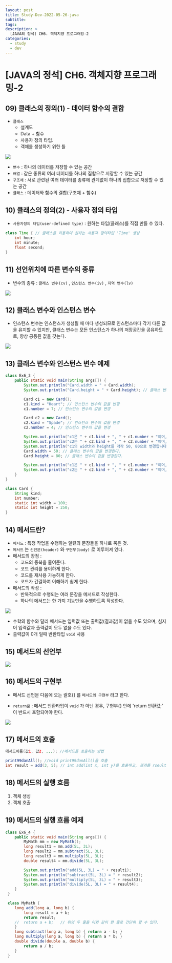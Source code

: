 ```yaml
---
layout: post
title: Study-Dev-2022-05-26-java
subtitle:
tags:
description: >
  [JAVA의 정석] CH6. 객체지향 프로그래밍-2
categories:
  - study
  - dev
---
```


# [JAVA의 정석] CH6. 객체지향 프로그래밍-2

## 09) 클래스의 정의(1) - 데이터 함수의 결합

- `클래스`
  - 설계도
  - Data + 함수
  - 사용자 정의 타입.
  - 객체를 생성하기 위한 틀

![](../../../assets/img/study/dev/2022-05-26/1.png)

- `변수` : 하나의 데이터를 저장할 수 있는 공간
- `배열` : 같은 종류의 여러 데이터를 하나의 집합으로 저장할 수 있는 공간
- `구조체` : 서로 관련된 여러 데이터를 종류에 관계없이 하나의 집합으로 저장할 수 있는 공간
- `클래스` : 데이터와 함수의 결합(구조체 + 함수)

## 10) 클래스의 정의(2) - 사용자 정의 타입

- `사용자정의 타입(user-defined type)` : 원하는 타입(클래스)를 직접 만들 수 있다.

```java
class Time { // 클래스를 이용하여 원하는 사용자 정의타입 'Time' 생성
	int hour;
	int minute;
	float second;
}
```

## 11) 선언위치에 따른 변수의 종류

- 변수의 종류 : `클래스 변수(cv)` , `인스턴스 변수(iv)` , `지역 변수(lv)`

![](../../../assets/img/study/dev/2022-05-26/2.png)

## 12) 클래스 변수와 인스턴스 변수

- 인스턴스 변수는 인스턴스가 생성될 때 마다 생성되므로 인스턴스마다 각기 다른 값을 유지할 수 있지만, 클래스 변수는 모든 인스턴스가 하나의 저장공간을 공유하므로, 항상 공통된 값을 갖는다.

![](../../../assets/img/study/dev/2022-05-26/3.png)

## 13) 클래스 변수와 인스턴스 변수 예제

```java
class Ex6_3 {
	public static void main(String args[]) {
		System.out.println("Card.width = " + Card.width);
		System.out.println("Card.height = " + Card.height); // 클래스 변수 (static 변수)는 객체생성 없이 '클래스이름.클래스 변수' 로 직접 사용 가능.

		Card c1 = new Card();
		c1.kind = "Heart"; // 인스턴스 변수의 값을 변경
		c1.number = 7; // 인스턴스 변수의 값을 변경

		Card c2 = new Card();
		c2.kind = "Spade"; // 인스턴스 변수의 값을 변경
		c2.number = 4; // 인스턴스 변수의 값을 변경

		System.out.println("c1은 " + c1.kind + ", " + c1.number + "이며, 크기는 (" + c1.width + ", " + c1.height + ")");
		System.out.println("c2는 " + c2.kind + ", " + c2.number + "이며, 크기는 (" + c2.width + ", " + c2.height + ")");
		System.out.println("c1의 width와 height를 각각 50, 80으로 변경합니다.");
		Card.width = 50; // 클래스 변수의 값을 변경한다.
		Card.height = 80; // 클래스 변수의 값을 변경한다.

		System.out.println("c1은 " + c1.kind + ", " + c1.number + "이며, 크기는 (" + c1.width + ", " + c1.height + ")");
		System.out.println("c2는 " + c2.kind + ", " + c2.number + "이며, 크기는 (" + c2.width + ", " + c2.height + ")");
	}
}

class Card {
	String kind;
	int number;
	static int width = 100;
	static int height = 250;
}
```

## 14) 메서드란?

- `메서드` : 특정 작업을 수행하는 일련의 문장들을 하나로 묶은 것.
- `메서드` 는 `선언문(header)` 와 `구현부(body)` 로 이루어져 있다.
- 메서드의 장점 : 
  - 코드의 중복을 줄여준다.
  - 코드 관리를 용이하게 한다.
  - 코드를 재사용 가능하게 한다.
  - 코드가 간결하여 이해하기 쉽게 한다.
- 메서드의 작성 :
  - 반복적으로 수행되는 여러 문장을 메서드로 작성한다.
  - 하나의 메서드는 한 가지 기능만을 수행하도록 작성한다.

![](../../../assets/img/study/dev/2022-05-26/4.png)

- 수학의 함수와 달리 메서드는 입력값 또는 출력값(결과값)이 없을 수도 있으며, 심지어 입력값과 출력값이 모두 없을 수도 있다.
- 출력값이 0개 일때 반환타입 `void` 사용

## 15) 메서드의 선언부

![](../../../assets/img/study/dev/2022-05-26/5.png)

## 16) 메서드의 구현부

- 메서드 선언문 다음에 오는 괄호{} 를 `메서드의 구현부` 라고 한다.

- `return문` : 메서드 반환타입이 `void` 가 아닌 경우, 구현부{} 안에 'return 반환값;' 이 반드시 포함되어야 한다.

![](../../../assets/img/study/dev/2022-05-26/6.png)


## 17) 메서드의 호출

```java
메서드이름(값1, 값2, ...); //메서드를 호출하는 방법

print99danAll(); //void print99danAll()을 호출
int result = add(3, 5); // int add(int x, int y)를 호출하고, 결과를 rseult에 저장.
```

## 18) 메서드의 실행 흐름

1. 객체 생성
2. 객체 호출

## 19) 메서드의 실행 흐름 예제

```java
class Ex6_4 {
	public static void main(String args[]) {
		MyMath mm = new MyMath();
		long result1 = mm.add(5L, 3L);
		long result2 = mm.subtract(5L, 3L);
		long result3 = mm.multiply(5L, 3L);
		double result4 = mm.divide(5L, 3L);

		System.out.println("add(5L, 3L) = " + result1);
		System.out.println("subtract(5L, 3L) = " + result2);
		System.out.println("multiply(5L, 3L) = " + result3);
		System.out.println("divide(5L, 3L) = " + result4);
	}
 }

 class MyMath {
	long add(long a, long b) {
		long result = a + b;
		return result;
	//	return a + b;	// 위의 두 줄을 이와 같이 한 줄로 간단히 할 수 있다.
	}
	long subtract(long a, long b) { return a - b; }
	long multiply(long a, long b) { return a * b; }
	double divide(double a, double b) {
		return a / b;
	}
 }
```